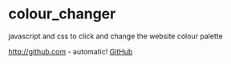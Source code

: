 # colour_changer
javascript and css to click and change the website colour palette

http://github.com - automatic!
[GitHub](https://blairjackson.github.io/colour_changer/)
